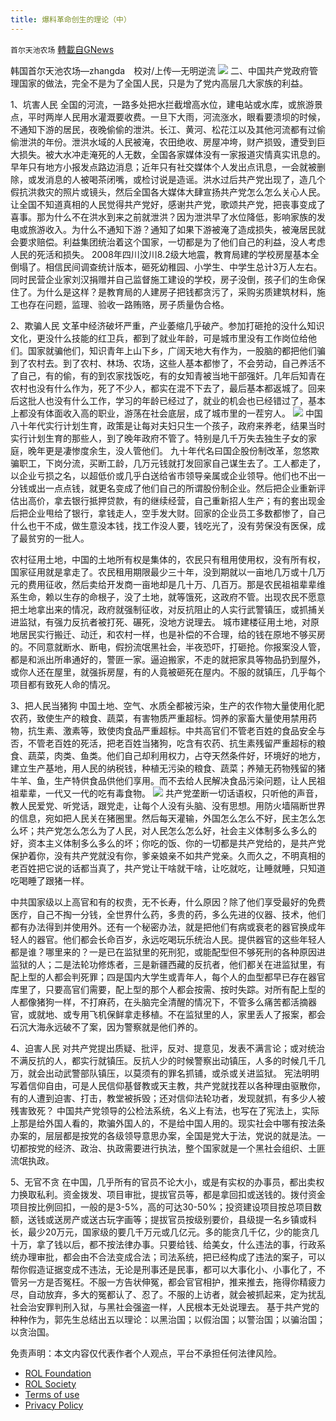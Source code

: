 ```yaml
---
title: 爆料革命创生的理论（中）
---
```

`首尔天池农场` [轉載自GNews](https://gnews.org/zh-hans/1702186/)

韩国首尔天池农场—zhangda　校对/上传—无明逆流
![](https://assets.gnews.org/wp-content/uploads/2021/11/5c36e３２２8fd01ad135.jpg)
二、中国共产党政府管理国家的做法，完全不是为了全国人民，只是为了党内高层几大家族的利益。

1、坑害人民
全国的河流，一路多处把水拦截增高水位，建电站或水库，或旅游景点，平时两岸人民用水灌溉要收费。一旦下大雨，河流涨水，眼看要溃坝的时候，不通知下游的居民，夜晚偷偷的泄洪。长江、黄河、松花江以及其他河流都有过偷偷泄洪的年份。泄洪水域的人民被淹，农田绝收、房屋冲垮，财产损毁，遭受到巨大损失。被大水冲走淹死的人无数，全国各家媒体没有一家报道灾情真实讯息的。早年只有地方小报发点路边消息；近年只有社交媒体个人发出点讯息，一会就被删除，或发消息的人被喝茶闭嘴，或检讨说是造谣。洪水过后共产党出现了，造几个假抗洪救灾的照片或镜头，然后全国各大媒体大肆宣扬共产党怎么怎么关心人民。让全国不知道真相的人民觉得共产党好，感谢共产党，歌颂共产党，把丧事变成了喜事。那为什么不在洪水到来之前就泄洪？因为泄洪早了水位降低，影响家族的发电或旅游收入。为什么不通知下游？通知了如果下游被淹了造成损失，被淹居民就会要求赔偿。利益集团统治着这个国家，一切都是为了他们自己的利益，没人考虑人民的死活和损失。
2008年四川汶川8.2级大地震，教育局建的学校房屋基本全倒塌了。相信民间调查统计版本，砸死幼稚园、小学生、中学生总计3万人左右。同时民营企业家刘汉捐赠并自己监督施工建设的学校，房子没倒，孩子们的生命保住了。为什么是这样？是教育局的人建房子把钱都贪污了，采购劣质建筑材料，施工也存在问题，监理、验收一路贿赂，房子质量伪合格。

2、欺骗人民
文革中经济破坏严重，产业萎缩几乎破产。参加打砸抢的没什么知识文化，更没什么技能的红卫兵，都到了就业年龄，可是城市里没有工作岗位给他们。国家就骗他们，知识青年上山下乡，广阔天地大有作为，一股脑的都把他们骗到了农村去。到了农村、林场、农场，这些人基本都惨了，不会劳动，自己养活不了自己，有的偷，有的到农家找饭吃，有的女知青被当地干部强奸。几年后知青在农村也没有什么作为，死了不少人，都实在混不下去了，最后基本都返城了。回来后这批人也没有什么工作，学习的年龄已经过了，就业的机会也已经错过了，基本上都没有体面收入高的职业，游荡在社会底层，成了城市里的一茬穷人。
![](https://assets.gnews.org/wp-content/uploads/2021/11/7c6233cf7557e3fb4.jpg)
中国八十年代实行计划生育，政策是让每对夫妇只生一个孩子，政府来养老，结果当时实行计划生育的那些人，到了晚年政府不管了。特别是几千万失去独生子女的家庭，晚年更是凄惨度余生，没人管他们。
九十年代名曰国企股份制改革，忽悠欺骗职工，下岗分流，买断工龄，几万元钱就打发回家自己谋生去了。工人都走了，以企业亏损之名，以超低价或几乎白送给省市领导亲属或企业领导。他们也不出一分钱或出一点点钱，就更名变成了他们自己的所谓股份制企业。然后把企业重新评估出高价，拿去银行抵押贷款，有的继续经营，自己重新招人生产；有的套出现金后把企业甩给了银行，拿钱走人，空手发大财。回家的企业员工多数都惨了，自己什么也干不成，做生意没本钱，找工作没人要，钱吃光了，没有劳保没有医保，成了最贫穷的一批人。

农村征用土地，中国的土地所有权是集体的，农民只有租用使用权，没有所有权，国家征用就是拿走了。农民租用期限最少三十年，没到期就以一亩地几万或十几万元的费用征收，然后卖给开发商一亩地却是几十万、几百万。那是农民祖祖辈辈维系生命，赖以生存的命根子，没了土地，就等饿死，这政府不管。出现农民不愿意把土地拿出来的情况，政府就强制征收，对反抗阻止的人实行武警镇压，或抓捕关进监狱，有强力反抗者被打死、碾死，没地方说理去。
城市建楼征用土地，对原地居民实行搬迁、动迁，和农村一样，也是补偿的不合理，给的钱在原地不够买房的。不同意就断水、断电，假扮流氓黑社会，半夜恐吓，打砸抢。你报案没人管，都是和派出所串通好的，警匪一家。逼迫搬家，不走的就把家具等物品扔到屋外，或你人还在屋里，就强拆房屋，有的人竟被砸死在屋内。不服的就镇压，几乎每个项目都有致死人命的情况。

3、把人民当猪狗
中国土地、空气、水质全都被污染，生产的农作物大量使用化肥农药，致使生产的粮食、蔬菜，有害物质严重超标。饲养的家畜大量使用禁用药物，抗生素、激素等，致使肉食品严重超标。中共高官们不管老百姓的食品安全与否，不管老百姓的死活，把老百姓当猪狗，吃含有农药、抗生素残留严重超标的粮食、蔬菜，肉类、鱼类。他们自己却利用权力，占夺天然条件好，环境好的地方，建立生产基地，用人民的纳税钱，种植无污染的粮食、蔬菜；养殖无药物残留的猪牛羊、鱼，生产特供食品供他们享用。而不去给人民解决食品污染问题，让人民祖祖辈辈，一代又一代的吃有毒食物。
![](https://assets.gnews.org/wp-content/uploads/2021/11/210e3.jpg)
共产党垄断一切话语权，只听他的声音，教人民爱党、听党话，跟党走，让每个人没有头脑、没有思想。用防火墙隔断世界的信息，宛如把人民关在猪圈里。然后每天灌输，外国怎么怎么不好，民主怎么怎么坏；共产党怎么怎么为了人民，对人民怎么怎么好，社会主义体制多么多么的好，资本主义体制多么多么的坏；你吃的饭、你的一切都是共产党给的，是共产党保护着你，没有共产党就没有你，爹亲娘亲不如共产党亲。久而久之，不明真相的老百姓把它说的话都当真了，共产党让干啥就干啥，让吃就吃，让睡就睡，只知道吃喝睡了跟猪一样。

中共国家级以上高官和有的权贵，无不长寿，什么原因？除了他们享受最好的免费医疗，自己不掏一分钱，全世界什么药，多贵的药，多么先进的仪器、技术，他们都有办法得到并使用外。还有一个秘密办法，就是把他们有病或衰老的器官换成年轻人的器官。他们都会长命百岁，永远吃喝玩乐统治人民。提供器官的这些年轻人都是谁？哪里来的？一是已在监狱里的死刑犯，或能配型但不够死刑的各种原因进监狱的人；二是法轮功修炼者，三是新疆西藏的反抗者，他们都关在进监狱里，有配上型的人都会判死罪；四是国内大学生或青年人，每个人的血型都早已存在器官库里了，只要高官们需要，配上型的那个人都会按需、按时失踪。对所有配上型的人都像猪狗一样，不打麻药，在头脑完全清醒的情况下，不管多么痛苦都活摘器官，或就地、或专用飞机保鲜拿走移植。不在监狱里的人，家里丢人了报案，都会石沉大海永远破不了案，因为警察就是他们养的。

4、迫害人民
对共产党提出质疑、批评，反对、提意见，发表不满言论；或对统治不满反抗的人，都实行就镇压。反抗人少的时候警察出动镇压，人多的时候几千几万，就会出动武警部队镇压，以莫须有的罪名抓铺，或杀或关进监狱。
宪法明明写着信仰自由，可是人民信仰基督教或天主教，共产党就找茬以各种理由驱散你，有的人遭到迫害、打击，教堂被拆毁；还对信仰法轮功者，发现就抓，有多少人被残害致死？
中国共产党领导的公检法系统，名义上有法，也写在了宪法上，实际上那是给外国人看的，欺骗外国人的，不是给中国人用的。现实社会中哪有按法条办案的，层层都是按党的各级领导意思办案，全国是党大于法，党说的就是法。一切都按党的经济、政治、执政需要进行执法，整个国家就是一个黑社会组织、土匪流氓执政。

5、无官不贪
在中国，几乎所有的官员不论大小，或是有实权的办事员，都出卖权力换取私利。资金拨发、项目审批，提拔官员等，都是拿回扣或送钱的。拨付资金项目按比例回扣，一般的是3-5%，高的可达30-50%；投资建设项目按总项目数额，送钱或送房产或送古玩字画等；提拔官员按级别要价，县级提一名乡镇或科长，最少20万元，国家级的要几千万元或几亿元。多的能贪几千亿，少的能贪几十万，拿了钱以后，都不按法律办事。只要给钱、给美女，什么违法的事，行政系统办理审批，都会由不合法变成合法；司法系统，把已经构成了违法的案子，可以帮你假造证据变成不违法，无论是刑事还是民事，都可以大事化小、小事化了，不管另一方是否冤枉。不服一方告状伸冤，都会官官相护，推来推去，拖得你精疲力尽，自动放弃，多大的冤都认了、忍了。不服的上访者，就会被抓起来，定为扰乱社会治安罪判刑入狱，与黑社会强盗一样，人民根本无处说理去。
基于共产党的种种作为，郭先生总结出五以理论：以黑治国；以假治国；以警治国；以骗治国；以贪治国。

 

免责声明：本文内容仅代表作者个人观点，平台不承担任何法律风险。

- [ROL Foundation](https://rolfoundation.org/)
- [ROL Society](https://rolsociety.org/)
- [Terms of use](https://gnews.org/terms-of-use-3/)
- [Privacy Policy](https://gnews.org/privacy-policy/)
